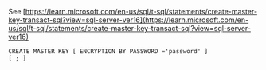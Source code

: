 See [https://learn.microsoft.com/en-us/sql/t-sql/statements/create-master-key-transact-sql?view=sql-server-ver16](https://learn.microsoft.com/en-us/sql/t-sql/statements/create-master-key-transact-sql?view=sql-server-ver16)
```
CREATE MASTER KEY [ ENCRYPTION BY PASSWORD ='password' ]
[ ; ]
```
